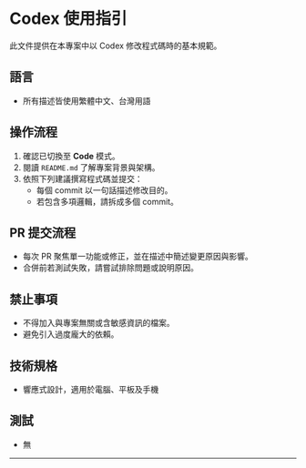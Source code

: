 # Codex 使用指引

此文件提供在本專案中以 Codex 修改程式碼時的基本規範。

## 語言
- 所有描述皆使用繁體中文、台灣用語

## 操作流程
1. 確認已切換至 **Code** 模式。
2. 閱讀 `README.md` 了解專案背景與架構。
3. 依照下列建議撰寫程式碼並提交：
    - 每個 commit 以一句話描述修改目的。
    - 若包含多項邏輯，請拆成多個 commit。

## PR 提交流程
- 每次 PR 聚焦單一功能或修正，並在描述中簡述變更原因與影響。
- 合併前若測試失敗，請嘗試排除問題或說明原因。

## 禁止事項
- 不得加入與專案無關或含敏感資訊的檔案。
- 避免引入過度龐大的依賴。

## 技術規格
- 響應式設計，適用於電腦、平板及手機

## 測試
- 無

---
